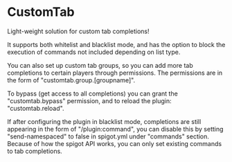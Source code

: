 # CustomTab
 Light-weight solution for custom tab completions!
 
It supports both whitelist and blacklist mode, and has the option to block the execution of commands not included depending on list type.

You can also set up custom tab groups, so you can add more tab completions to certain players through permissions. The permissions are in the form of "customtab.group.[groupname]".

To bypass (get access to all completions) you can grant the "customtab.bypass" permission, and to reload the plugin: "customtab.reload".

If after configuring the plugin in blacklist mode, completions are still appearing in the form of "/plugin:command", you can disable this by setting "send-namespaced" to false in spigot.yml under "commands" section. Because of how the spigot API works, you can only set existing commands to tab completions.
